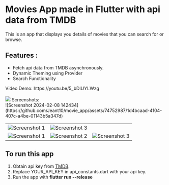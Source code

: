# Movies App made in Flutter with api data from TMDB

This is an app that displays you details of movies that you can search for or browse.<br>

## Features :

<ul>
<li>Fetch api data from TMDB asynchronously.</li>
<li>Dynamic Theming using Provider</li>
<li>Search Functionality</li>

</ul>
Video Demo: https://youtu.be/5_bDIUYLWzg <br><br>
<a href ="https://play.google.com/store/apps/details?id=com.bimsina.movies"><img src ="https://play.google.com/intl/en/badges/images/generic/en_badge_web_generic.png"></a>
Screenshots:<br>
<table style={border:"none"}><tr>
  ![Screenshot 2024-02-08 142434](https://github.com/Jeant10/movie_app/assets/74752987/1d4bcaad-4104-407c-a4be-01143b5a347d)
<td><img src="https://user-images.githubusercontent.com/29589003/58170608-93aba280-7cb3-11e9-933f-395501d7a5a0.png" alt="Screenshot 1"/></td>
<td><img src="https://user-images.githubusercontent.com/29589003/58170610-94443900-7cb3-11e9-946f-79587eaa1043.png" alt="Screenshot 3"/></td>

</tr>
<tr>
<td><img src="https://user-images.githubusercontent.com/29589003/58170611-94443900-7cb3-11e9-8f01-ce5fe83bb93e.png" alt="Screenshot 1"/></td>

<td><img src="https://user-images.githubusercontent.com/29589003/58170612-94dccf80-7cb3-11e9-8955-ce6bba8b36dd.png" alt="Screenshot 2"/></td>
<td><img src="https://user-images.githubusercontent.com/29589003/58170613-94dccf80-7cb3-11e9-9182-a08922ae7139.png" alt="Screenshot 3"/></td>

</tr>

</table>

## To run this app

<ol>
<li>Obtain api key from <a href ="https://www.themoviedb.org/">TMDB</a>.</li>
<li>Replace YOUR_API_KEY in api_constants.dart with your api key.</li>
<li>Run the app with <b>flutter run --release</b></li>

</ol>
